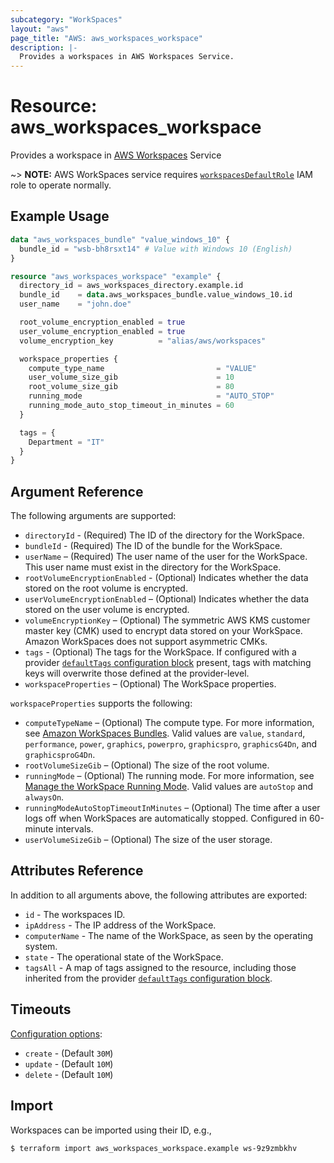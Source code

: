 ```yaml
---
subcategory: "WorkSpaces"
layout: "aws"
page_title: "AWS: aws_workspaces_workspace"
description: |-
  Provides a workspaces in AWS Workspaces Service.
---
```


# Resource: aws_workspaces_workspace

Provides a workspace in [AWS Workspaces](https://docs.aws.amazon.com/workspaces/latest/adminguide/amazon-workspaces.html) Service

~> **NOTE:** AWS WorkSpaces service requires [`workspacesDefaultRole`](https://docs.aws.amazon.com/workspaces/latest/adminguide/workspaces-access-control.html#create-default-role) IAM role to operate normally.

## Example Usage

```terraform
data "aws_workspaces_bundle" "value_windows_10" {
  bundle_id = "wsb-bh8rsxt14" # Value with Windows 10 (English)
}

resource "aws_workspaces_workspace" "example" {
  directory_id = aws_workspaces_directory.example.id
  bundle_id    = data.aws_workspaces_bundle.value_windows_10.id
  user_name    = "john.doe"

  root_volume_encryption_enabled = true
  user_volume_encryption_enabled = true
  volume_encryption_key          = "alias/aws/workspaces"

  workspace_properties {
    compute_type_name                         = "VALUE"
    user_volume_size_gib                      = 10
    root_volume_size_gib                      = 80
    running_mode                              = "AUTO_STOP"
    running_mode_auto_stop_timeout_in_minutes = 60
  }

  tags = {
    Department = "IT"
  }
}
```

## Argument Reference

The following arguments are supported:

* `directoryId` - (Required) The ID of the directory for the WorkSpace.
* `bundleId` - (Required) The ID of the bundle for the WorkSpace.
* `userName` – (Required) The user name of the user for the WorkSpace. This user name must exist in the directory for the WorkSpace.
* `rootVolumeEncryptionEnabled` - (Optional) Indicates whether the data stored on the root volume is encrypted.
* `userVolumeEncryptionEnabled` – (Optional) Indicates whether the data stored on the user volume is encrypted.
* `volumeEncryptionKey` – (Optional) The symmetric AWS KMS customer master key (CMK) used to encrypt data stored on your WorkSpace. Amazon WorkSpaces does not support asymmetric CMKs.
* `tags` - (Optional) The tags for the WorkSpace. If configured with a provider [`defaultTags` configuration block](https://registry.terraform.io/providers/hashicorp/aws/latest/docs#default_tags-configuration-block) present, tags with matching keys will overwrite those defined at the provider-level.
* `workspaceProperties` – (Optional) The WorkSpace properties.

`workspaceProperties` supports the following:

* `computeTypeName` – (Optional) The compute type. For more information, see [Amazon WorkSpaces Bundles](http://aws.amazon.com/workspaces/details/#Amazon_WorkSpaces_Bundles). Valid values are `value`, `standard`, `performance`, `power`, `graphics`, `powerpro`, `graphicspro`, `graphicsG4Dn`, and `graphicsproG4Dn`.
* `rootVolumeSizeGib` – (Optional) The size of the root volume.
* `runningMode` – (Optional) The running mode. For more information, see [Manage the WorkSpace Running Mode](https://docs.aws.amazon.com/workspaces/latest/adminguide/running-mode.html). Valid values are `autoStop` and `alwaysOn`.
* `runningModeAutoStopTimeoutInMinutes` – (Optional) The time after a user logs off when WorkSpaces are automatically stopped. Configured in 60-minute intervals.
* `userVolumeSizeGib` – (Optional) The size of the user storage.

## Attributes Reference

In addition to all arguments above, the following attributes are exported:

* `id` - The workspaces ID.
* `ipAddress` - The IP address of the WorkSpace.
* `computerName` - The name of the WorkSpace, as seen by the operating system.
* `state` - The operational state of the WorkSpace.
* `tagsAll` - A map of tags assigned to the resource, including those inherited from the provider [`defaultTags` configuration block](https://registry.terraform.io/providers/hashicorp/aws/latest/docs#default_tags-configuration-block).

## Timeouts

[Configuration options](https://developer.hashicorp.com/terraform/language/resources/syntax#operation-timeouts):

- `create` - (Default `30M`)
- `update` - (Default `10M`)
- `delete` - (Default `10M`)

## Import

Workspaces can be imported using their ID, e.g.,

```
$ terraform import aws_workspaces_workspace.example ws-9z9zmbkhv
```

<!-- cache-key: cdktf-0.17.0-pre.15 input-6561d0d58a2ad5a427728d422ac82eefac669c59f7766ee3509c87a7a64d2115 -->